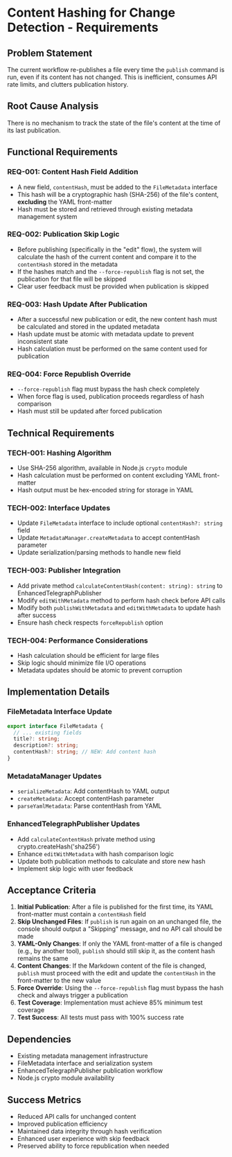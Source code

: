 # Content Hashing for Change Detection - Requirements

## Problem Statement
The current workflow re-publishes a file every time the `publish` command is run, even if its content has not changed. This is inefficient, consumes API rate limits, and clutters publication history.

## Root Cause Analysis
There is no mechanism to track the state of the file's content at the time of its last publication.

## Functional Requirements

### REQ-001: Content Hash Field Addition
- A new field, `contentHash`, must be added to the `FileMetadata` interface
- This hash will be a cryptographic hash (SHA-256) of the file's content, **excluding** the YAML front-matter
- Hash must be stored and retrieved through existing metadata management system

### REQ-002: Publication Skip Logic
- Before publishing (specifically in the "edit" flow), the system will calculate the hash of the current content and compare it to the `contentHash` stored in the metadata
- If the hashes match and the `--force-republish` flag is not set, the publication for that file will be skipped
- Clear user feedback must be provided when publication is skipped

### REQ-003: Hash Update After Publication
- After a successful new publication or edit, the new content hash must be calculated and stored in the updated metadata
- Hash update must be atomic with metadata update to prevent inconsistent state
- Hash calculation must be performed on the same content used for publication

### REQ-004: Force Republish Override
- `--force-republish` flag must bypass the hash check completely
- When force flag is used, publication proceeds regardless of hash comparison
- Hash must still be updated after forced publication

## Technical Requirements

### TECH-001: Hashing Algorithm
- Use SHA-256 algorithm, available in Node.js `crypto` module
- Hash calculation must be performed on content excluding YAML front-matter
- Hash output must be hex-encoded string for storage in YAML

### TECH-002: Interface Updates
- Update `FileMetadata` interface to include optional `contentHash?: string` field
- Update `MetadataManager.createMetadata` to accept contentHash parameter
- Update serialization/parsing methods to handle new field

### TECH-003: Publisher Integration
- Add private method `calculateContentHash(content: string): string` to EnhancedTelegraphPublisher
- Modify `editWithMetadata` method to perform hash check before API calls
- Modify both `publishWithMetadata` and `editWithMetadata` to update hash after success
- Ensure hash check respects `forceRepublish` option

### TECH-004: Performance Considerations
- Hash calculation should be efficient for large files
- Skip logic should minimize file I/O operations
- Metadata updates should be atomic to prevent corruption

## Implementation Details

### FileMetadata Interface Update
```typescript
export interface FileMetadata {
  // ... existing fields
  title?: string;
  description?: string;
  contentHash?: string; // NEW: Add content hash
}
```

### MetadataManager Updates
- `serializeMetadata`: Add contentHash to YAML output
- `createMetadata`: Accept contentHash parameter
- `parseYamlMetadata`: Parse contentHash from YAML

### EnhancedTelegraphPublisher Updates
- Add `calculateContentHash` private method using crypto.createHash('sha256')
- Enhance `editWithMetadata` with hash comparison logic
- Update both publication methods to calculate and store new hash
- Implement skip logic with user feedback

## Acceptance Criteria

1. **Initial Publication**: After a file is published for the first time, its YAML front-matter must contain a `contentHash` field
2. **Skip Unchanged Files**: If `publish` is run again on an unchanged file, the console should output a "Skipping" message, and no API call should be made
3. **YAML-Only Changes**: If only the YAML front-matter of a file is changed (e.g., by another tool), `publish` should still skip it, as the content hash remains the same
4. **Content Changes**: If the Markdown content of the file is changed, `publish` must proceed with the edit and update the `contentHash` in the front-matter to the new value
5. **Force Override**: Using the `--force-republish` flag must bypass the hash check and always trigger a publication
6. **Test Coverage**: Implementation must achieve 85% minimum test coverage
7. **Test Success**: All tests must pass with 100% success rate

## Dependencies
- Existing metadata management infrastructure
- FileMetadata interface and serialization system
- EnhancedTelegraphPublisher publication workflow
- Node.js crypto module availability

## Success Metrics
- Reduced API calls for unchanged content
- Improved publication efficiency
- Maintained data integrity through hash verification
- Enhanced user experience with skip feedback
- Preserved ability to force republication when needed